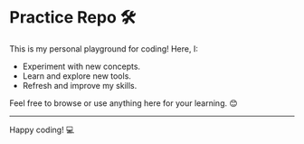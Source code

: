 # Practice Repo 🛠️  

This is my personal playground for coding! Here, I:  
- Experiment with new concepts.  
- Learn and explore new tools.  
- Refresh and improve my skills.  

Feel free to browse or use anything here for your learning. 😊  

---
Happy coding! 💻  


